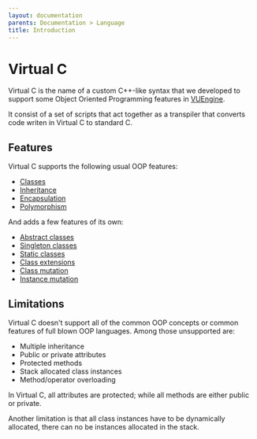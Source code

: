 ```yaml
---
layout: documentation
parents: Documentation > Language
title: Introduction
---
```


# Virtual C

Virtual C is the name of a custom C++-like syntax that we developed to support some Object Oriented Programming features in [VUEngine](https://github.com/VUEngine/VUEngine-Core).

It consist of a set of scripts that act together as a transpiler that converts code writen in Virtual C to standard C.

## Features

Virtual C supports the following usual OOP features:

- [Classes](../syntax/)
- [Inheritance](../features/#Inheritance)
- [Encapsulation](../features/#encapsulation)
- [Polymorphism](../features/#polymorphism)

And adds a few features of its own:

- [Abstract classes](../custom-features/#abstract-classes)
- [Singleton classes](../custom-features/#singleton-classes)
- [Static classes](../custom-features/#static-classes)
- [Class extensions](../custom-features/#class-extensions)
- [Class mutation](../custom-features/#class-mutation)
- [Instance mutation](../custom-features/#instance-mutation)

## Limitations

Virtual C doesn't support all of the common OOP concepts or common features of full blown OOP languages. Among those unsupported are:

- Multiple inheritance
- Public or private attributes
- Protected methods
- Stack allocated class instances
- Method/operator overloading

In Virtual C, all attributes are protected; while all methods are either public or private.

Another limitation is that all class instances have to be dynamically allocated, there can no be instances allocated in the stack.
